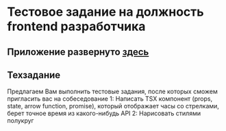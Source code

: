 # Тестовое задание на должность frontend разработчика

## Приложение развернуто [здесь](https://codesandbox.io/p/github/aboronilov/code-knight-test-task/main?workspaceId=dbc74703-915a-484a-9d6a-ab689f908c0e&file=README.md)

## Техзадание
Предлагаем Вам выполнить тестовые задания, после которых сможем пригласить вас на собеседование
1: Написать TSX компонент (props, state, arrow function, promise), который отображает часы со стрелками, берет точное время из какого-нибудь API
2: Нарисовать стилями полукруг


